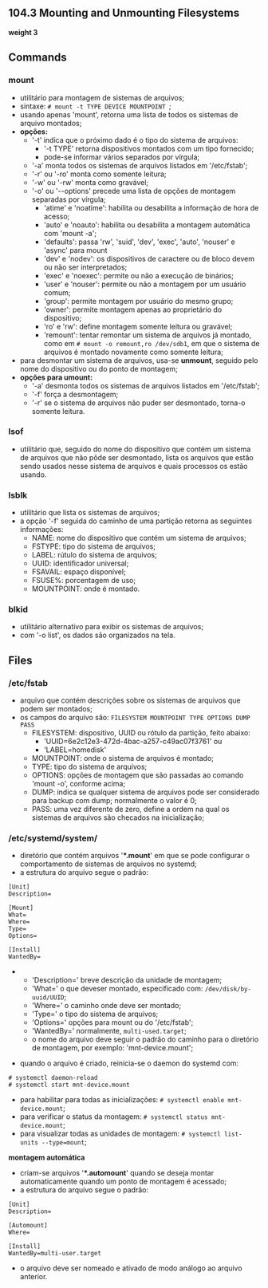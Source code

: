 ## 104.3 Mounting and Unmounting Filesystems
__weight 3__


## Commands

### mount
- utilitário para montagem de sistemas de arquivos;
- sintaxe: ```# mount -t TYPE DEVICE MOUNTPOINT ```;
- usando apenas 'mount', retorna uma lista de todos os sistemas de arquivo montados;
- __opções:__
	- '-t' indica que o próximo dado é o tipo do sistema de arquivos:
		- '-t TYPE' retorna dispositivos montados com um tipo fornecido;
		- pode-se informar vários separados por vírgula;
	- '-a' monta todos os sistemas de arquivos listados em '/etc/fstab';
	- '-r' ou '-ro' monta como somente leitura;
	- '-w' ou '-rw' monta como gravável;
	- '-o' ou '--options' precede uma lista de opções de montagem separadas por vírgula;
		- 'atime' e 'noatime': habilita ou desabilita a informação de hora de acesso;
		- 'auto' e 'noauto': habilita ou desabilita a montagem automática com 'mount -a';
		- 'defaults': passa 'rw', 'suid', 'dev', 'exec', 'auto', 'nouser' e 'async' para mount
		- 'dev' e 'nodev': os dispositivos de caractere ou de bloco devem ou não ser interpretados;
		- 'exec' e 'noexec': permite ou não a execução de binários;
		- 'user' e 'nouser': permite ou não a montagem por um usuário comum;
		- 'group': permite montagem por usuário do mesmo grupo;
		- 'owner': permite montagem apenas ao proprietário do dispositivo;
		- 'ro' e 'rw': define montagem somente leitura ou gravável;
		- 'remount': tentar remontar um sistema de arquivos já montado, como em ```# mount -o remount,ro /dev/sdb1```, 
		em que o sistema de arquivos é montado novamente como somente leitura;
- para desmontar um sistema de arquivos, usa-se __unmount__, seguido pelo nome do dispositivo ou do ponto de montagem;
- __opções para umount:__
	- '-a' desmonta todos os sistemas de arquivos listados em '/etc/fstab';
	- '-f' força a desmontagem;
	- '-r' se o sistema de arquivos não puder ser desmontado, torna-o somente leitura.
	
### lsof
- utilitário que, seguido do nome do dispositivo que contém um sistema de arquivos que não pôde ser desmontado, 
lista os arquivos que estão sendo usados nesse sistema de arquivos e quais processos os estão usando.

### lsblk
- utilitário que lista os sistemas de arquivos;
- a opção '-f' seguida do caminho de uma partição retorna as seguintes informações:
	- NAME: nome do dispositivo que contém um sistema de arquivos;
	- FSTYPE: tipo do sistema de arquivos;
	- LABEL: rútulo do sistema de arquivos;
	- UUID: identificador universal;
	- FSAVAIL: espaço disponível;
	- FSUSE%: porcentagem de uso;
	- MOUNTPOINT: onde é montado.

### blkid
- utilitário alternativo para exibir os sistemas de arquivos;
- com '-o list', os dados são organizados na tela.
	

## Files

### /etc/fstab
- arquivo que contém descrições sobre os sistemas de arquivos que podem ser montados;
- os campos do arquivo são: ```FILESYSTEM MOUNTPOINT TYPE OPTIONS DUMP PASS```
	- FILESYSTEM: dispositivo, UUID ou rótulo da partição, feito abaixo:
		- 'UUID=6e2c12e3-472d-4bac-a257-c49ac07f3761' ou
		- 'LABEL=homedisk'
	- MOUNTPOINT: onde o sistema de arquivos é montado;
	- TYPE: tipo do sistema de arquivos;
	- OPTIONS: opções de montagem que são passadas ao comando 'mount -o', conforme acima;
	- DUMP: indica se qualquer sistema de arquivos pode ser considerado para backup com dump; normalmente o valor é 0;
	- PASS: uma vez diferente de zero, define a ordem na qual os sistemas de arquivos são checados na inicialização;
	
### /etc/systemd/system/
- diretório que contém arquivos '__\*.mount__' em que se pode configurar o comportamento de sistemas de arquivos no systemd;
- a estrutura do arquivo segue o padrão:

```
[Unit]
Description=

[Mount]
What=
Where=
Type=
Options=

[Install]
WantedBy=
```
-
	- 'Description=' breve descrição da unidade de montagem;
	- 'What=' o que deveser montado, especificado com: ```/dev/disk/by-uuid/UUID```;
	- 'Where=' o caminho onde deve ser montado;
	- 'Type=' o tipo do sistema de arquivos;
	- 'Options=' opções para mount ou do '/etc/fstab';
	- 'WantedBy=' normalmente, ```multi-used.target```;
	- o nome do arquivo deve seguir o padrão do caminho para o diretório de montagem, por exemplo: 'mnt-device.mount';

- quando o arquivo é criado, reinicia-se o daemon do systemd com:
```
# systemctl daemon-reload
# systemctl start mnt-device.mount
```
- para habilitar para todas as inicializações: ```# systemctl enable mnt-device.mount```;
- para verificar o status da montagem: ```# systemctl status mnt-device.mount```;
- para visualizar todas as unidades de montagem: ```# systemctl list-units --type=mount```;

__montagem automática__
- criam-se arquivos '__\*.automount__' quando se deseja montar automaticamente quando um ponto de montagem é acessado;
- a estrutura do arquivo segue o padrão:

```
[Unit]
Description=

[Automount]
Where=

[Install]
WantedBy=multi-user.target
```
- o arquivo deve ser nomeado e ativado de modo análogo ao arquivo anterior.